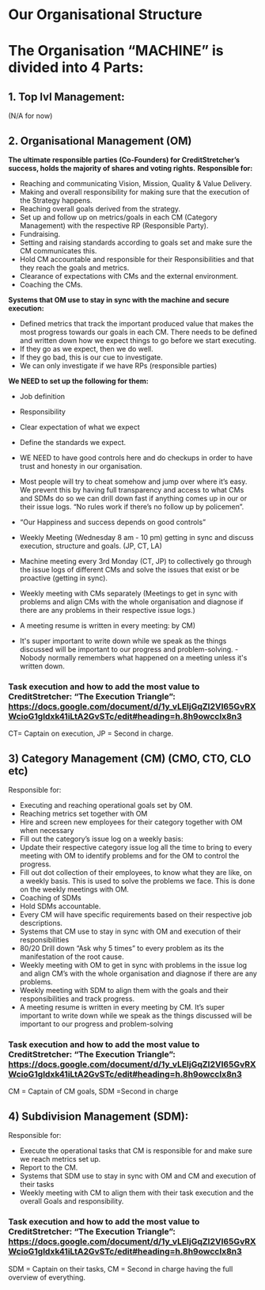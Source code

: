 # Our Organisational Structure


# The Organisation “MACHINE” is divided into 4 Parts:

## **1. Top lvl Management:**
(N/A for now)

## **2. Organisational Management (OM)**
**The ultimate responsible parties (Co-Founders) for CreditStretcher’s success, holds the majority of shares and voting rights.**
**Responsible for:**
- Reaching and communicating Vision, Mission, Quality & Value Delivery.
- Making and overall responsibility for making sure that the execution of the Strategy happens.
- Reaching overall goals derived from the strategy.
- Set up and follow up on metrics/goals in each CM (Category Management) with the respective RP (Responsible Party).
- Fundraising.
- Setting and raising standards according to goals set and make sure the CM communicates this.
- Hold CM accountable and responsible for their Responsibilities and that they reach the goals and metrics.
- Clearance of expectations with CMs and the external environment.
- Coaching the CMs.

**Systems that OM use to stay in sync with the machine and secure execution:**
- Defined metrics that track the important produced value that makes the most progress towards our goals in each CM. There needs to be defined and written down how we expect things to go before we start executing.
- If they go as we expect, then we do well.
- If they go bad, this is our cue to investigate.
- We can only investigate if we have RPs (responsible parties)

**We NEED to set up the following for them:**
- Job definition
- Responsibility
- Clear expectation of what we expect
- Define the standards we expect.
- WE NEED to have good controls here and do checkups in order to have trust and honesty in our organisation.
- Most people will try to cheat somehow and jump over where it’s easy. We prevent this by having full transparency and access to what CMs and SDMs do so we can drill down fast if anything comes up in our or their issue logs. “No rules work if there’s no follow up by policemen”.
- “Our Happiness and success depends on good controls”

- Weekly Meeting (Wednesday 8 am - 10 pm) getting in sync and discuss execution, structure and goals. (JP, CT, LA)
- Machine meeting every 3rd Monday (CT, JP) to collectively go through the issue logs of different CMs and solve the issues that exist or be proactive (getting in sync).
- Weekly meeting with CMs separately (Meetings to get in sync with problems and align CMs with the whole organisation and diagnose if there are any problems in their respective issue logs.) 
- A meeting resume is written in every meeting: by CM)
- It's super important to write down while we speak as the things discussed will be important to our progress and problem-solving. - Nobody normally remembers what happened on a meeting unless it's written down.

### Task execution and how to add the most value to CreditStretcher: “The Execution Triangle”: https://docs.google.com/document/d/1y_vLEIjGqZI2VI65GvRXWcioG1gldxk41iLtA2GvSTc/edit#heading=h.8h9owcclx8n3
CT= Captain on execution, JP = Second in charge.

## **3) Category Management (CM) (CMO, CTO, CLO etc)** 
Responsible for:
- Executing and reaching operational goals set by OM.
- Reaching metrics set together with OM
- Hire and screen new employees for their category together with OM when necessary
- Fill out the category’s issue log on a weekly basis:
- Update their respective category issue log all the time to bring to every meeting with OM to identify problems and for the OM to control the progress.
- Fill out dot collection of their employees, to know what they are like, on a weekly basis. This is used to solve the problems we face. This is done on the weekly meetings with OM.
- Coaching of SDMs
- Hold SDMs accountable.
- Every CM will have specific requirements based on their respective job descriptions.
- Systems that CM use to stay in sync with OM and execution of their responsibilities
- 80/20 Drill down “Ask why 5 times” to every problem as its the manifestation of the root cause.
- Weekly meeting with OM to get in sync with problems in the issue log and align CM’s with the whole organisation and diagnose if there are any problems.
- Weekly meeting with SDM to align them with the goals and their responsibilities and track progress.
- A meeting resume is written in every meeting by CM. It’s super important to write down while we speak as the things discussed will be important to our progress and problem-solving

### Task execution and how to add the most value to CreditStretcher: “The Execution Triangle”: https://docs.google.com/document/d/1y_vLEIjGqZI2VI65GvRXWcioG1gldxk41iLtA2GvSTc/edit#heading=h.8h9owcclx8n3
CM = Captain of CM goals, SDM =Second in charge

## 4) Subdivision Management (SDM):
Responsible for:
- Execute the operational tasks that CM is responsible for and make sure we reach metrics set up.
- Report to the CM.
- Systems that SDM use to stay in sync with OM and CM and execution of their tasks
- Weekly meeting with CM to align them with their task execution and the overall Goals and responsibility.

### Task execution and how to add the most value to CreditStretcher: “The Execution Triangle”: https://docs.google.com/document/d/1y_vLEIjGqZI2VI65GvRXWcioG1gldxk41iLtA2GvSTc/edit#heading=h.8h9owcclx8n3
SDM = Captain on their tasks, CM = Second in charge having the full overview of everything.
